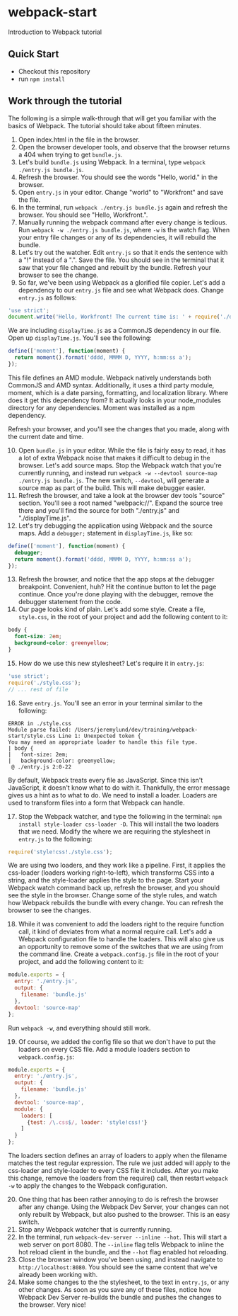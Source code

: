 # webpack-start
Introduction to Webpack tutorial

## Quick Start

* Checkout this repository
* run `npm install`

## Work through the tutorial

The following is a simple walk-through that will get you familiar with the basics of Webpack. The tutorial should take about fifteen minutes.

1. Open index.html in the file in the browser.
2. Open the browser developer tools, and observe that the browser returns a 404 when trying to get `bundle.js`.
3. Let's build `bundle.js` using Webpack. In a terminal, type `webpack ./entry.js bundle.js`.
4. Refresh the browser. You should see the words "Hello, world." in the browser.
5. Open `entry.js` in your editor. Change "world" to "Workfront" and save the file.
6. In the terminal, run `webpack ./entry.js bundle.js` again and refresh the browser. You should see "Hello, Workfront.".
7. Manually running the webpack command after every change is tedious. Run `webpack -w ./entry.js bundle.js`, where `-w` is the watch flag. When your entry file changes or any of its dependencies, it will rebuild the bundle. 
8. Let's try out the watcher. Edit `entry.js` so that it ends the sentence with a "!" instead of a ".". Save the file. You should see in the terminal that it saw that your file changed and rebuilt by the bundle. Refresh your browser to see the change.
9. So far, we've been using Webpack as a glorified file copier. Let's add a dependency to our `entry.js` file and see what Webpack does. Change `entry.js` as follows:

```js
'use strict';
document.write('Hello, Workfront! The current time is: ' + require('./displayTime'));
```

We are including `displayTime.js` as a CommonJS dependency in our file. Open up `displayTime.js`. You'll see the following:

```js
define(['moment'], function(moment) {
  return moment().format('dddd, MMMM D, YYYY, h:mm:ss a');
});
```

This file defines an AMD module. Webpack natively understands both CommonJS and AMD syntax. Additionally, it uses a third party module, moment, which is a date parsing, formatting, and localization library. Where does it get this dependency from? It actually looks in your node_modules directory for any dependencies. Moment was installed as a npm dependency.

Refresh your browser, and you'll see the changes that you made, along with the current date and time.

10. Open `bundle.js` in your editor. While the file is fairly easy to read, it has a lot of extra Webpack noise that makes it difficult to debug in the browser. Let's add source maps. Stop the Webpack watch that you're currently running, and instead run `webpack -w --devtool source-map ./entry.js bundle.js`. The new switch, `--devtool`, will generate a source map as part of the build. This will make debugger easier.
11. Refresh the browser, and take a look at the browser dev tools "source" section. You'll see a root named "webpack://". Expand the source tree there and you'll find the source for both "./entry.js" and "./displayTime.js". 
12. Let's try debugging the application using Webpack and the source maps. Add a `debugger;` statement in `displayTime.js`, like so:

```js
define(['moment'], function(moment) {
  debugger;
  return moment().format('dddd, MMMM D, YYYY, h:mm:ss a');
});
```

13. Refresh the browser, and notice that the app stops at the debugger breakpoint. Convenient, huh? Hit the continue button to let the page continue. Once you're done playing with the debugger, remove the debugger statement from the code.
14. Our page looks kind of plain. Let's add some style. Create a file, `style.css`, in the root of your project and add the following content to it:

```css
body {
  font-size: 2em;
  background-color: greenyellow;
}
```

15. How do we use this new stylesheet? Let's require it in `entry.js`:

```js
'use strict';
require('./style.css');
// ... rest of file
```

16. Save `entry.js`. You'll see an error in your terminal similar to the following:

```
ERROR in ./style.css
Module parse failed: /Users/jeremylund/dev/training/webpack-start/style.css Line 1: Unexpected token {
You may need an appropriate loader to handle this file type.
| body {
|   font-size: 2em;
|   background-color: greenyellow;
 @ ./entry.js 2:0-22
```

By default, Webpack treats every file as JavaScript. Since this isn't JavaScript, it doesn't know what to do with it. Thankfully, the error message gives us a hint as to what to do. We need to install a loader. Loaders are used to transform files into a form that Webpack can handle.

17. Stop the Webpack watcher, and type the following in the terminal: `npm install style-loader css-loader -D`. This will install the two loaders that we need. Modify the where we are requiring the stylesheet in `entry.js` to the following:

```js
require('style!css!./style.css');
```

We are using two loaders, and they work like a pipeline. First, it applies the css-loader (loaders working right-to-left), which transforms CSS into a string, and the style-loader applies the style to the page. Start your Webpack watch command back up, refresh the browser, and you should see the style in the browser. Change some of the style rules, and watch how Webpack rebuilds the bundle with every change. You can refresh the browser to see the changes.

18. While it was convenient to add the loaders right to the require function call, it kind of deviates from what a normal require call. Let's add a Webpack configuration file to handle the loaders. This will also give us an opportunity to remove some of the switches that we are using from the command line. Create a `webpack.config.js` file in the root of your project, and add the following content to it:

```js
module.exports = {
  entry: './entry.js',
  output: {
    filename: 'bundle.js'
  },
  devtool: 'source-map'
};
```

Run `webpack -w`, and everything should still work.

19. Of course, we added the config file so that we don't have to put the loaders on every CSS file. Add a module loaders section to `webpack.config.js`:

```js
module.exports = {
  entry: './entry.js',
  output: {
    filename: 'bundle.js'
  },
  devtool: 'source-map',
  module: {
    loaders: [
      {test: /\.css$/, loader: 'style!css!'}
    ]
  }
};
```

The loaders section defines an array of loaders to apply when the filename matches the test regular expression. The rule we just added will apply to the css-loader and style-loader to every CSS file it includes. After you make this change, remove the loaders from the require() call, then restart `webpack -w` to apply the changes to the Webpack configuration.

20. One thing that has been rather annoying to do is refresh the browser after any change. Using the Webpack Dev Server, your changes can not only rebuilt by Webpack, but also pushed to the browser. This is an easy switch.
21. Stop any Webpack watcher that is currently running.
22. In the terminal, run `webpack-dev-server --inline --hot`. This will start a web server on port 8080. The `--inline` flag tells Webpack to inline the hot reload client in the bundle, and the `--hot` flag enabled hot reloading.
23. Close the browser window you've been using, and instead navigate to `http://localhost:8080`. You should see the same content that we've already been working with.
24. Make some changes to the the stylesheet, to the text in `entry.js`, or any other changes. As soon as you save any of these files, notice how Webpack Dev Server re-builds the bundle and pushes the changes to the browser. Very nice!
